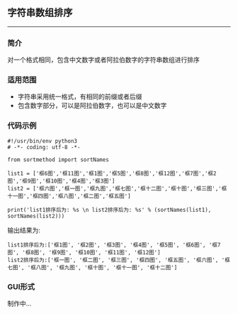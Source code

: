 ## 字符串数组排序
---
### 简介

对一个格式相同，包含中文数字或者阿拉伯数字的字符串数组进行排序

### 适用范围

- 字符串采用统一格式，有相同的前缀或者后缀
- 包含数字部分，可以是阿拉伯数字，也可以是中文数字

### 代码示例

```
#!/usr/bin/env python3
# -*- coding: utf-8 -*-

from sortmethod import sortNames

list1 = ['框6图','框11图','框1图','框5图','框8图','框12图','框7图','框2图','框9图','框10图','框4图','框3图']
list2 = ['框六图','框一图','框九图','框七图','框十二图','框十图','框三图','框十一图','框四图','框八图','框二图','框五图']

print('list1排序后为: %s \n list2排序后为: %s' % (sortNames(list1), sortNames(list2)))
```

输出结果为:

```
list1排序后为:['框1图', '框2图', '框3图', '框4图', '框5图', '框6图', '框7图', '框8图', '框9图', '框10图', '框11图', '框12图']
list2排序后为:['框一图', '框二图', '框三图', '框四图', '框五图', '框六图', '框七图', '框八图', '框九图', '框十图', '框十一图', '框十二图']
```

### GUI形式

制作中...
